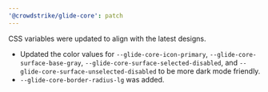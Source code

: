 ```yaml
---
'@crowdstrike/glide-core': patch
---
```


CSS variables were updated to align with the latest designs.

- Updated the color values for `--glide-core-icon-primary`, `--glide-core-surface-base-gray`, `--glide-core-surface-selected-disabled`, and `--glide-core-surface-unselected-disabled` to be more dark mode friendly.
- `--glide-core-border-radius-lg` was added.
